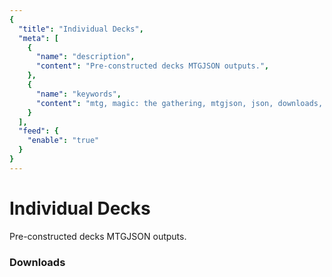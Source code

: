 ```yaml
---
{
  "title": "Individual Decks",
  "meta": [
    {
      "name": "description",
      "content": "Pre-constructed decks MTGJSON outputs.",
    },
    {
      "name": "keywords",
      "content": "mtg, magic: the gathering, mtgjson, json, downloads, decks, pre-constructed decks",
    }
  ],
  "feed": {
    "enable": "true"
  }
}
---
```


# Individual Decks

Pre-constructed decks MTGJSON outputs.

### Downloads

<GenerateDecksDownloads/>